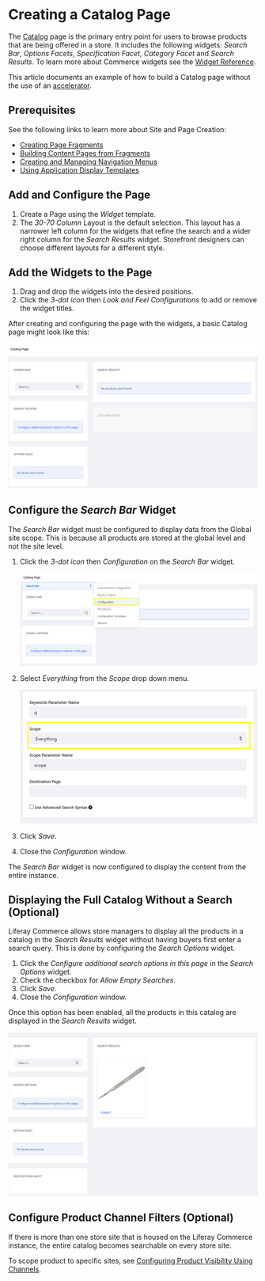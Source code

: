 # Creating a Catalog Page

The [Catalog](./commerce-storefront-pages/catalog.md) page is the primary entry point for users to browse products that are being offered in a store. It includes the following widgets: _Search Bar_, _Options Facets_, _Specification Facet_, _Category Facet_ and _Search Results_. To learn more about Commerce widgets see the [Widget Reference](./widget-reference.md).

This article documents an example of how to build a Catalog page without the use of an [accelerator](../starting-a-store/accelerators.md).

## Prerequisites

See the following links to learn more about Site and Page Creation:

* [Creating Page Fragments](https://help.liferay.com/hc/en-us/articles/360018171331-Creating-Page-Fragments)
* [Building Content Pages from Fragments](https://help.liferay.com/hc/en-us/articles/360018171351-Building-Content-Pages-from-Fragments-)
* [Creating and Managing Navigation Menus](https://help.liferay.com/hc/en-us/articles/360018171531-Creating-and-Managing-Navigation-Menus)
* [Using Application Display Templates](https://help.liferay.com/hc/en-us/articles/360017892632-Styling-Widgets-with-Application-Display-Templates)

## Add and Configure the Page

1. Create a Page using the _Widget_ template.
1. The _30-70 Column_ Layout is the default selection. This layout has a narrower left column for the widgets that refine the search and a wider right column for the _Search Results_ widget. Storefront designers can choose different layouts for a different style.

## Add the Widgets to the Page

1. Drag and drop the widgets into the desired positions.
1. Click the _3-dot icon_ then _Look and Feel Configurations_ to add or remove the widget titles.

After creating and configuring the page with the widgets, a basic Catalog page might look like this:

![Blank Catalog Page](./creating-a-catalog-page/images/02.png)

## Configure the _Search Bar_ Widget

The _Search Bar_ widget must be configured to display data from the Global site scope. This is because all products are stored at the global level and not the site level.

1. Click the _3-dot icon_ then _Configuration_ on the _Search Bar_ widget.

    ![Search Bar Configuration](./creating-a-catalog-page/images/03.png)

1. Select _Everything_ from the _Scope_ drop down menu.

    ![Everything scope](./creating-a-catalog-page/images/04.png)

1. Click _Save_.
1. Close the _Configuration_ window.

The _Search Bar_ widget is now configured to display the content from the entire instance.

## Displaying the Full Catalog Without a Search (Optional)

Liferay Commerce allows store managers to display all the products in a catalog in the _Search Results_ widget without having buyers first enter a search query. This is done by configuring the _Search Options_ widget.

1. Click the _Configure additional search options in this page_ in the _Search Options_ widget.
1. Check the checkbox for _Allow Empty Searches_.
1. Click _Save_.
1. Close the _Configuration_ window.

Once this option has been enabled, all the products in this catalog are displayed in the _Search Results_ widget.

![Empty Search](./creating-a-catalog-page/images/01.png)

## Configure Product Channel Filters (Optional)

If there is more than one store site that is housed on the Liferay Commerce instance, the entire catalog becomes searchable on every store site.

To scope product to specific sites, see [Configuring Product Visibility Using Channels](../starting-a-store/channels/configuring-product-visibility-using-channels.md).
